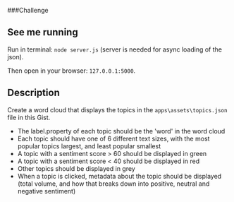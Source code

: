 ###Challenge

## See me running
Run in terminal: ```node server.js``` (server is needed for async loading of the json).

Then open in your browser: ```127.0.0.1:5000```.

## Description

Create a word cloud that displays the topics in the `apps\assets\topics.json` file in this Gist.

- The label.property of each topic should be the 'word' in the word cloud
- Each topic should have one of 6 different text sizes, with the most popular topics largest, and least popular smallest
- A topic with a sentiment score > 60 should be displayed in green
- A topic with a sentiment score < 40 should be displayed in red
- Other topics should be displayed in grey
- When a topic is clicked, metadata about the topic should be displayed (total volume, and how that breaks down into positive, neutral and negative sentiment)
